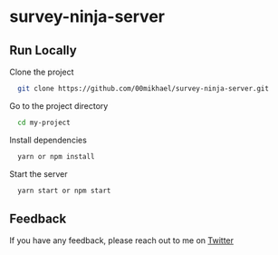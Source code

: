 # survey-ninja-server

## Run Locally

Clone the project

```bash
  git clone https://github.com/00mikhael/survey-ninja-server.git
```

Go to the project directory

```bash
  cd my-project
```

Install dependencies

```bash
  yarn or npm install
```

Start the server

```bash
  yarn start or npm start
```

## Feedback

If you have any feedback, please reach out to me on [Twitter](https://twitter.com/00mikhael)
